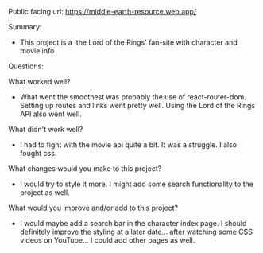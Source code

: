 Public facing url: https://middle-earth-resource.web.app/

Summary:
- This project is a 'the Lord of the Rings' fan-site with character and movie info

Questions:

What worked well?
- What went the smoothest was probably the use of react-router-dom. Setting up routes and links went
pretty well. Using the Lord of the Rings API also went well.

What didn't work well?
- I had to fight with the movie api quite a bit. It was a struggle. I also fought css.

What changes would you make to this project?
- I would try to style it more. I might add some search functionality to the project as well.

What would you improve and/or add to this project?
- I would maybe add a search bar in the character index page. I should definitely improve the styling at a later date... after watching some CSS videos on YouTube... I could add other pages as well.
